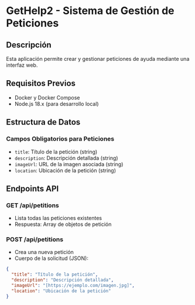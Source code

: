 # GetHelp2 - Sistema de Gestión de Peticiones

## Descripción
Esta aplicación permite crear y gestionar peticiones de ayuda mediante una interfaz web.

## Requisitos Previos
- Docker y Docker Compose
- Node.js 18.x (para desarrollo local)

## Estructura de Datos
### Campos Obligatorios para Peticiones
- `title`: Título de la petición (string)
- `description`: Descripción detallada (string)
- `imageUrl`: URL de la imagen asociada (string)
- `location`: Ubicación de la petición (string)

## Endpoints API
### GET /api/petitions
- Lista todas las peticiones existentes
- Respuesta: Array de objetos de petición

### POST /api/petitions
- Crea una nueva petición
- Cuerpo de la solicitud (JSON):
```json
{
  "title": "Título de la petición",
  "description": "Descripción detallada",
  "imageUrl": "[https://ejemplo.com/imagen.jpg]",
  "location": "Ubicación de la petición"
}
